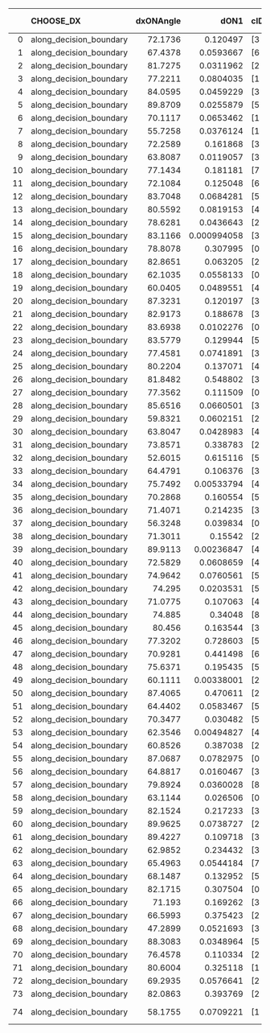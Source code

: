 |    | CHOOSE_DX               |   dxONAngle |        dON1 | cIDON1   |   dON_patch_1 |   nTON |         dON |   dxOFFAngle |       dOFF1 | cIDOFF1   |   dOFF_patch_1 |   nTOFF |        dOFF | SUCCESS   |   nExp |   dual_point_id |   subpoint_time_seconds |   total_execution_time |       logp |      dOFF/dON | Vote dOFF>dON   |
|---:|:------------------------|------------:|------------:|:---------|--------------:|-------:|------------:|-------------:|------------:|:----------|---------------:|--------:|------------:|:----------|-------:|----------------:|------------------------:|-----------------------:|-----------:|--------------:|:----------------|
|  0 | along_decision_boundary |     72.1736 | 0.120497    | [3 7]    |   0.120497    |      1 | 0.120497    |      78.7055 | 0.314188    | [3 7]     |    0.314188    |       1 | 0.314188    | True      |      1 |               6 |                1.70668  |                14.3624 |  0         |   2.60744     | True            |
|  1 | along_decision_boundary |     67.4378 | 0.0593667   | [6 9]    |   0.0593667   |      1 | 0.0593667   |      81.843  | 0.0385687   | [6 9]     |    0.0385687   |       1 | 0.0385687   | False     |      2 |               7 |                1.98512  |                16.3545 | -0.5       |   0.64967     | False           |
|  2 | along_decision_boundary |     81.7275 | 0.0311962   | [2 5]    |   0.0311962   |      1 | 0.0311962   |      78.2043 | 0.207192    | [2 5]     |    0.207192    |       1 | 0.207192    | True      |      3 |               9 |                2.37386  |                24.9182 | -0         |   6.64157     | True            |
|  3 | along_decision_boundary |     77.2211 | 0.0804035   | [1 4]    |   0.0804035   |      1 | 0.0804035   |      71.8019 | 0.0425471   | [0 4]     |    0.0425471   |       1 | 0.0425471   | False     |      4 |              10 |                1.70527  |                26.6317 | -0.166667  |   0.52917     | False           |
|  4 | along_decision_boundary |     84.0595 | 0.0459229   | [3 5]    |   0.0459229   |      1 | 0.0459229   |      85.8356 | 0.000755461 | [3 5]     |    0.000755461 |       1 | 0.000755461 | False     |      5 |              11 |                1.27379  |                27.9117 | -0         |   0.0164506   | False           |
|  5 | along_decision_boundary |     89.8709 | 0.0255879   | [5 7]    |   0.0255879   |      1 | 0.0255879   |      77.501  | 0.0276044   | [5 7]     |    0.0276044   |       1 | 0.0276044   | True      |      6 |              12 |                1.9508   |                29.8771 | -0.1       |   1.07881     | True            |
|  6 | along_decision_boundary |     70.1117 | 0.0653462   | [1 9]    |   0.0653462   |      1 | 0.0653462   |      48.8554 | 0.000206807 | [0 9]     |    0.000206807 |       1 | 0.000206807 | False     |      7 |              14 |                1.06654  |                30.9862 | -0         |   0.00316479  | False           |
|  7 | along_decision_boundary |     55.7258 | 0.0376124   | [1 5]    |   0.0376124   |      1 | 0.0376124   |      73.8053 | 0.0792796   | [0 5]     |    0.0792796   |       1 | 0.0792796   | True      |      8 |              16 |                1.48672  |                32.5378 | -0.0714286 |   2.1078      | True            |
|  8 | along_decision_boundary |     72.2589 | 0.161868    | [3 5]    |   0.161868    |      1 | 0.161868    |      73.1283 | 0.0268884   | [3 5]     |    0.0268884   |       1 | 0.0268884   | False     |      9 |              17 |                2.76303  |                35.3111 | -0         |   0.166114    | False           |
|  9 | along_decision_boundary |     63.8087 | 0.0119057   | [3 8]    |   0.0119057   |      1 | 0.0119057   |      63.0997 | 0.0545468   | [3 8]     |    0.0545468   |       1 | 0.0545468   | True      |     10 |              21 |                2.43401  |                37.9019 | -0.0555556 |   4.58157     | True            |
| 10 | along_decision_boundary |     77.1434 | 0.181181    | [7 9]    |   0.181181    |      1 | 0.181181    |      62.5597 | 0.00168403  | [7 9]     |    0.00168403  |       1 | 0.00168403  | False     |     11 |              22 |                2.24599  |                40.1529 | -0         |   0.00929471  | False           |
| 11 | along_decision_boundary |     72.1084 | 0.125048    | [6 7]    |   0.125048    |      1 | 0.125048    |      72.6854 | 0.280762    | [6 7]     |    0.280762    |       1 | 0.280762    | True      |     12 |              24 |                3.46674  |                45.8971 | -0.0454545 |   2.24523     | True            |
| 12 | along_decision_boundary |     83.7048 | 0.0684281   | [5 7]    |   0.0684281   |      1 | 0.0684281   |      83.3395 | 0.0996669   | [5 7]     |    0.0996669   |       1 | 0.0996669   | True      |     13 |              25 |                2.0746   |                47.9796 | -0         |   1.45652     | True            |
| 13 | along_decision_boundary |     80.5592 | 0.0819153   | [4 7]    |   0.0819153   |      1 | 0.0819153   |      80.3221 | 0.121616    | [4 7]     |    0.121616    |       1 | 0.121616    | True      |     14 |              26 |                2.75873  |                50.7454 | -0.0384615 |   1.48465     | True            |
| 14 | along_decision_boundary |     78.6281 | 0.0436643   | [2 4]    |   0.0436643   |      1 | 0.0436643   |      71.5969 | 0.0591501   | [2 4]     |    0.0591501   |       1 | 0.0591501   | True      |     15 |              28 |                2.18319  |                52.9761 | -0.142857  |   1.35465     | True            |
| 15 | along_decision_boundary |     83.1166 | 0.000994058 | [3 7]    |   0.000994058 |      1 | 0.000994058 |      84.5402 | 0.000605642 | [3 7]     |    0.000605642 |       1 | 0.000605642 | False     |     16 |              32 |                1.03041  |                65.1858 | -0.3       |   0.609262    | False           |
| 16 | along_decision_boundary |     78.8078 | 0.307995    | [0 1]    |   0.307995    |      1 | 0.307995    |      83.1289 | 0.118254    | [0 1]     |    0.118254    |       1 | 0.118254    | False     |     17 |              33 |                2.82438  |                68.0162 | -0.125     |   0.383948    | False           |
| 17 | along_decision_boundary |     82.8651 | 0.063205    | [2 5]    |   0.063205    |      1 | 0.063205    |      85.4038 | 0.0278068   | [2 5]     |    0.0278068   |       1 | 0.0278068   | False     |     18 |              34 |                1.797    |                69.8221 | -0.0294118 |   0.439946    | False           |
| 18 | along_decision_boundary |     62.1035 | 0.0558133   | [0 1]    |   0.0558133   |      1 | 0.0558133   |      70.0941 | 0.0899774   | [0 1]     |    0.0899774   |       1 | 0.0899774   | True      |     19 |              35 |                1.72529  |                71.5544 | -0         |   1.61211     | True            |
| 19 | along_decision_boundary |     60.0405 | 0.0489551   | [4 9]    |   0.0489551   |      1 | 0.0489551   |      53.656  | 0.110956    | [4 9]     |    0.110956    |       1 | 0.110956    | True      |     20 |              37 |                2.90262  |                74.5107 | -0.0263158 |   2.26648     | True            |
| 20 | along_decision_boundary |     87.3231 | 0.120197    | [3 5]    |   0.120197    |      1 | 0.120197    |      80.6766 | 0.552226    | [3 5]     |    0.552226    |       1 | 0.552226    | True      |     21 |              38 |                4.90599  |                79.4216 | -0.1       |   4.59433     | True            |
| 21 | along_decision_boundary |     82.9173 | 0.188678    | [3 7]    |   0.188678    |      1 | 0.188678    |      64.9799 | 0.0389998   | [3 7]     |    0.0389998   |       1 | 0.0389998   | False     |     22 |              41 |                3.45444  |                82.9657 | -0.214286  |   0.2067      | False           |
| 22 | along_decision_boundary |     83.6938 | 0.0102276   | [0 5]    |   0.0102276   |      1 | 0.0102276   |      89.3017 | 0.635277    | [1 5]     |    0.635277    |       1 | 0.635277    | True      |     23 |              43 |                2.24468  |                87.8979 | -0.0909091 |  62.1139      | True            |
| 23 | along_decision_boundary |     83.5779 | 0.129944    | [5 7]    |   0.129944    |      1 | 0.129944    |      76.7798 | 0.405138    | [5 7]     |    0.405138    |       1 | 0.405138    | True      |     24 |              44 |                2.55303  |                90.459  | -0.195652  |   3.11779     | True            |
| 24 | along_decision_boundary |     77.4581 | 0.0741891   | [3 6]    |   0.0741891   |      1 | 0.0741891   |      78.4926 | 0.292818    | [3 6]     |    0.292818    |       1 | 0.292818    | True      |     25 |              45 |                4.22435  |                94.6903 | -0.333333  |   3.94692     | True            |
| 25 | along_decision_boundary |     80.2204 | 0.137071    | [4 5]    |   0.137071    |      1 | 0.137071    |      89.7956 | 0.333501    | [4 5]     |    0.333501    |       1 | 0.333501    | True      |     26 |              47 |                2.18463  |                96.943  | -0.5       |   2.43306     | True            |
| 26 | along_decision_boundary |     81.8482 | 0.548802    | [3 6]    |   0.548802    |      1 | 0.548802    |      75.5788 | 0.0635148   | [3 6]     |    0.0635148   |       1 | 0.0635148   | False     |     27 |              48 |                4.5828   |               101.534  | -0.692308  |   0.115734    | False           |
| 27 | along_decision_boundary |     77.3562 | 0.111509    | [0 1]    |   0.111509    |      1 | 0.111509    |      64.7484 | 0.0395485   | [0 1]     |    0.0395485   |       1 | 0.0395485   | False     |     28 |              50 |                2.21215  |               109.796  | -0.462963  |   0.354666    | False           |
| 28 | along_decision_boundary |     85.6516 | 0.0660501   | [3 5]    |   0.0660501   |      1 | 0.0660501   |      82.2286 | 0.207451    | [3 5]     |    0.207451    |       1 | 0.207451    | True      |     29 |              51 |                2.80101  |               112.607  | -0.285714  |   3.14081     | True            |
| 29 | along_decision_boundary |     59.8321 | 0.0602151   | [2 6]    |   0.0602151   |      1 | 0.0602151   |      59.7181 | 0.0429373   | [2 6]     |    0.0429373   |       1 | 0.0429373   | False     |     30 |              53 |                1.37656  |               115.483  | -0.431034  |   0.713065    | False           |
| 30 | along_decision_boundary |     63.8047 | 0.0428983   | [4 7]    |   0.0428983   |      1 | 0.0428983   |      55.8718 | 0.373907    | [4 7]     |    0.373907    |       1 | 0.373907    | True      |     31 |              54 |                2.52952  |               118.018  | -0.266667  |   8.71611     | True            |
| 31 | along_decision_boundary |     73.8571 | 0.338783    | [2 8]    |   0.338783    |      1 | 0.338783    |      80.6892 | 0.0704103   | [2 8]     |    0.0704103   |       1 | 0.0704103   | False     |     32 |              56 |                2.48089  |               120.562  | -0.403226  |   0.207833    | False           |
| 32 | along_decision_boundary |     52.6015 | 0.615116    | [5 7]    |   0.615116    |      1 | 0.615116    |      46.8275 | 0.129279    | [5 7]     |    0.129279    |       1 | 0.129279    | False     |     33 |              59 |                1.77903  |               122.439  | -0.25      |   0.21017     | False           |
| 33 | along_decision_boundary |     64.4791 | 0.106376    | [3 5]    |   0.106376    |      1 | 0.106376    |      66.2296 | 0.0225945   | [3 5]     |    0.0225945   |       1 | 0.0225945   | False     |     34 |              62 |                1.75505  |               133.817  | -0.136364  |   0.212403    | False           |
| 34 | along_decision_boundary |     75.7492 | 0.00533794  | [4 5]    |   0.00533794  |      1 | 0.00533794  |      85.4708 | 0.0389341   | [4 5]     |    0.0389341   |       1 | 0.0389341   | True      |     35 |              63 |                1.045    |               134.87   | -0.0588235 |   7.29384     | True            |
| 35 | along_decision_boundary |     70.2868 | 0.160554    | [5 6]    |   0.160554    |      1 | 0.160554    |      70.8215 | 0.0870774   | [5 6]     |    0.0870774   |       1 | 0.0870774   | False     |     36 |              64 |                2.27045  |               137.146  | -0.128571  |   0.542355    | False           |
| 36 | along_decision_boundary |     71.4071 | 0.214235    | [3 7]    |   0.214235    |      1 | 0.214235    |      74.8229 | 0.181334    | [3 7]     |    0.181334    |       1 | 0.181334    | False     |     37 |              65 |                3.52113  |               140.672  | -0.0555556 |   0.846423    | False           |
| 37 | along_decision_boundary |     56.3248 | 0.039834    | [0 1]    |   0.039834    |      1 | 0.039834    |      61.9251 | 0.0381407   | [0 1]     |    0.0381407   |       1 | 0.0381407   | False     |     38 |              67 |                0.998694 |               144.024  | -0.0135135 |   0.95749     | False           |
| 38 | along_decision_boundary |     71.3011 | 0.15542     | [2 4]    |   0.15542     |      1 | 0.15542     |      69.6701 | 0.729639    | [2 4]     |    0.729639    |       1 | 0.729639    | True      |     39 |              69 |                5.97679  |               152.502  | -0         |   4.69463     | True            |
| 39 | along_decision_boundary |     89.9113 | 0.00236847  | [4 8]    |   0.00236847  |      1 | 0.00236847  |      85.6577 | 0.273018    | [4 8]     |    0.273018    |       1 | 0.273018    | True      |     40 |              70 |                2.29836  |               154.81   | -0.0128205 | 115.272       | True            |
| 40 | along_decision_boundary |     72.5829 | 0.0608659   | [4 6]    |   0.0608659   |      1 | 0.0608659   |      80.8329 | 0.0236843   | [4 6]     |    0.0236843   |       1 | 0.0236843   | False     |     41 |              72 |                2.78357  |               159.275  | -0.05      |   0.389123    | False           |
| 41 | along_decision_boundary |     74.9642 | 0.0760561   | [5 7]    |   0.0760561   |      1 | 0.0760561   |      79.0147 | 0.022827    | [5 7]     |    0.022827    |       1 | 0.022827    | False     |     42 |              73 |                0.997281 |               160.28   | -0.0121951 |   0.300134    | False           |
| 42 | along_decision_boundary |     74.295  | 0.0203531   | [5 7]    |   0.0203531   |      1 | 0.0203531   |      83.9664 | 0.0212136   | [5 7]     |    0.0212136   |       1 | 0.0212136   | True      |     43 |              77 |                0.960856 |               169.365  | -0         |   1.04228     | True            |
| 43 | along_decision_boundary |     71.0775 | 0.107063    | [4 7]    |   0.107063    |      1 | 0.107063    |      75.5022 | 0.225317    | [4 7]     |    0.225317    |       1 | 0.225317    | True      |     44 |              80 |                3.84254  |               176.081  | -0.0116279 |   2.10452     | True            |
| 44 | along_decision_boundary |     74.885  | 0.34048     | [8 9]    |   0.34048     |      1 | 0.34048     |      52.2636 | 0.478558    | [8 9]     |    0.478558    |       1 | 0.478558    | True      |     45 |              82 |                7.95809  |               185.799  | -0.0454545 |   1.40554     | True            |
| 45 | along_decision_boundary |     80.456  | 0.163544    | [3 5]    |   0.163544    |      1 | 0.163544    |      69.901  | 0.482722    | [3 5]     |    0.482722    |       1 | 0.482722    | True      |     46 |              83 |                5.15609  |               190.964  | -0.1       |   2.95164     | True            |
| 46 | along_decision_boundary |     77.3202 | 0.728603    | [5 6]    |   0.728603    |      1 | 0.728603    |      70.9193 | 0.0698725   | [5 6]     |    0.0698725   |       1 | 0.0698725   | False     |     47 |              85 |                6.18127  |               197.185  | -0.173913  |   0.0958992   | False           |
| 47 | along_decision_boundary |     70.9281 | 0.441498    | [6 7]    |   0.441498    |      1 | 0.441498    |      69.1719 | 0.332785    | [6 7]     |    0.332785    |       1 | 0.332785    | False     |     48 |              86 |                4.61076  |               201.805  | -0.0957447 |   0.753763    | False           |
| 48 | along_decision_boundary |     75.6371 | 0.195435    | [5 6]    |   0.195435    |      1 | 0.195435    |      63.736  | 0.0569973   | [5 6]     |    0.0569973   |       1 | 0.0569973   | False     |     49 |              89 |                2.73603  |               208.002  | -0.0416667 |   0.291643    | False           |
| 49 | along_decision_boundary |     60.1111 | 0.00338001  | [2 3]    |   0.00338001  |      1 | 0.00338001  |      64.1338 | 0.0131398   | [2 3]     |    0.0131398   |       1 | 0.0131398   | True      |     50 |              92 |                1.75744  |               215.075  | -0.0102041 |   3.88751     | True            |
| 50 | along_decision_boundary |     87.4065 | 0.470611    | [2 4]    |   0.470611    |      1 | 0.470611    |      77.3503 | 0.933415    | [2 4]     |    0.933415    |       1 | 0.933415    | True      |     51 |              93 |                7.4468   |               222.527  | -0.04      |   1.98341     | True            |
| 51 | along_decision_boundary |     64.4402 | 0.0583467   | [5 7]    |   0.0583467   |      1 | 0.0583467   |      57.1407 | 0.247539    | [5 7]     |    0.247539    |       1 | 0.247539    | True      |     52 |              95 |                1.91422  |               224.486  | -0.0882353 |   4.24256     | True            |
| 52 | along_decision_boundary |     70.3477 | 0.030482    | [5 7]    |   0.030482    |      1 | 0.030482    |      81.0649 | 0.0419528   | [5 7]     |    0.0419528   |       1 | 0.0419528   | True      |     53 |              96 |                1.6672   |               226.162  | -0.153846  |   1.37631     | True            |
| 53 | along_decision_boundary |     62.3546 | 0.00494827  | [4 7]    |   0.00494827  |      1 | 0.00494827  |      62.4167 | 0.244736    | [4 7]     |    0.244736    |       1 | 0.244736    | True      |     54 |              97 |                4.83161  |               231.001  | -0.235849  |  49.4588      | True            |
| 54 | along_decision_boundary |     60.8526 | 0.387038    | [2 7]    |   0.387038    |      1 | 0.387038    |      71.0635 | 0.19921     | [2 7]     |    0.19921     |       1 | 0.19921     | False     |     55 |             101 |                3.71627  |               234.833  | -0.333333  |   0.514703    | False           |
| 55 | along_decision_boundary |     87.0687 | 0.0782975   | [0 2]    |   0.0782975   |      1 | 0.0782975   |      68.9839 | 0.262819    | [1 2]     |    0.262819    |       1 | 0.262819    | True      |     56 |             104 |                3.69278  |               238.631  | -0.227273  |   3.35668     | True            |
| 56 | along_decision_boundary |     64.8817 | 0.0160467   | [3 7]    |   0.0160467   |      1 | 0.0160467   |      67.2798 | 0.199416    | [3 7]     |    0.199416    |       1 | 0.199416    | True      |     57 |             105 |                1.94605  |               240.587  | -0.321429  |  12.4272      | True            |
| 57 | along_decision_boundary |     79.8924 | 0.0360028   | [8 9]    |   0.0360028   |      1 | 0.0360028   |      81.6754 | 0.0531714   | [8 9]     |    0.0531714   |       1 | 0.0531714   | True      |     58 |             107 |                1.89799  |               244.593  | -0.429825  |   1.47687     | True            |
| 58 | along_decision_boundary |     63.1144 | 0.026506    | [0 1]    |   0.026506    |      1 | 0.026506    |      59.0824 | 0.224812    | [0 1]     |    0.224812    |       1 | 0.224812    | True      |     59 |             108 |                2.67554  |               247.273  | -0.551724  |   8.48156     | True            |
| 59 | along_decision_boundary |     82.1524 | 0.217233    | [3 4]    |   0.217233    |      1 | 0.217233    |      69.7043 | 0.00739059  | [3 4]     |    0.00739059  |       1 | 0.00739059  | False     |     60 |             112 |                1.82474  |               249.214  | -0.686441  |   0.0340214   | False           |
| 60 | along_decision_boundary |     89.9625 | 0.0738727   | [2 6]    |   0.0738727   |      1 | 0.0738727   |      84.1446 | 0.178945    | [2 6]     |    0.178945    |       1 | 0.178945    | True      |     61 |             114 |                2.13126  |               255.041  | -0.533333  |   2.42234     | True            |
| 61 | along_decision_boundary |     89.4227 | 0.109718    | [3 5]    |   0.109718    |      1 | 0.109718    |      75.416  | 0.129003    | [3 5]     |    0.129003    |       1 | 0.129003    | True      |     62 |             119 |                3.11403  |               267.39   | -0.663934  |   1.17577     | True            |
| 62 | along_decision_boundary |     62.9852 | 0.234432    | [3 7]    |   0.234432    |      1 | 0.234432    |      63.3267 | 0.148021    | [3 7]     |    0.148021    |       1 | 0.148021    | False     |     63 |             120 |                3.47273  |               270.871  | -0.806452  |   0.631402    | False           |
| 63 | along_decision_boundary |     65.4963 | 0.0544184   | [7 8]    |   0.0544184   |      1 | 0.0544184   |      79.2924 | 0.117272    | [7 8]     |    0.117272    |       1 | 0.117272    | True      |     64 |             121 |                2.79608  |               273.675  | -0.642857  |   2.155       | True            |
| 64 | along_decision_boundary |     68.1487 | 0.132952    | [5 6]    |   0.132952    |      1 | 0.132952    |      68.5001 | 0.0566025   | [5 6]     |    0.0566025   |       1 | 0.0566025   | False     |     65 |             123 |                1.57873  |               275.317  | -0.78125   |   0.425735    | False           |
| 65 | along_decision_boundary |     82.1715 | 0.307504    | [0 1]    |   0.307504    |      1 | 0.307504    |      76.8954 | 0.0610394   | [0 1]     |    0.0610394   |       1 | 0.0610394   | False     |     66 |             125 |                3.86469  |               282.53   | -0.623077  |   0.198499    | False           |
| 66 | along_decision_boundary |     71.193  | 0.169262    | [3 4]    |   0.169262    |      1 | 0.169262    |      88.6476 | 0.210243    | [3 4]     |    0.210243    |       1 | 0.210243    | True      |     67 |             126 |                4.49277  |               287.03   | -0.484848  |   1.24212     | True            |
| 67 | along_decision_boundary |     66.5993 | 0.375423    | [2 9]    |   0.375423    |      1 | 0.375423    |      57.3691 | 0.672449    | [2 9]     |    0.672449    |       1 | 0.672449    | True      |     68 |             127 |                5.43976  |               292.479  | -0.604478  |   1.79118     | True            |
| 68 | along_decision_boundary |     47.2899 | 0.0521693   | [3 7]    |   0.0521693   |      1 | 0.0521693   |      60.8752 | 0.157705    | [3 7]     |    0.157705    |       1 | 0.157705    | True      |     69 |             132 |                2.11158  |               302.745  | -0.735294  |   3.02295     | True            |
| 69 | along_decision_boundary |     88.3083 | 0.0348964   | [5 6]    |   0.0348964   |      1 | 0.0348964   |      73.1215 | 0.37149     | [5 6]     |    0.37149     |       1 | 0.37149     | True      |     70 |             133 |                4.81668  |               307.567  | -0.876812  |  10.6455      | True            |
| 70 | along_decision_boundary |     76.4578 | 0.110334    | [2 4]    |   0.110334    |      1 | 0.110334    |      80.183  | 0.375381    | [2 4]     |    0.375381    |       1 | 0.375381    | True      |     71 |             136 |                3.6877   |               314.461  | -1.02857   |   3.40223     | True            |
| 71 | along_decision_boundary |     80.6004 | 0.325118    | [1 7]    |   0.325118    |      1 | 0.325118    |      56.3974 | 0.635828    | [0 7]     |    0.635828    |       1 | 0.635828    | True      |     72 |             137 |                4.92445  |               319.395  | -1.19014   |   1.95569     | True            |
| 72 | along_decision_boundary |     69.2935 | 0.0576641   | [2 4]    |   0.0576641   |      1 | 0.0576641   |      79.2105 | 0.214405    | [2 4]     |    0.214405    |       1 | 0.214405    | True      |     73 |             138 |                2.34905  |               321.755  | -1.36111   |   3.71817     | True            |
| 73 | along_decision_boundary |     82.0863 | 0.393769    | [2 7]    |   0.393769    |      1 | 0.393769    |      76.6301 | 0.532754    | [2 7]     |    0.532754    |       1 | 0.532754    | True      |     74 |             142 |                3.17952  |               329.528  | -1.5411    |   1.35296     | True            |
| 74 | along_decision_boundary |     58.1755 | 0.0709221   | [1 7]    |   0.0709221   |      1 | 0.0709221   |      58.2802 | 3.27016e-06 | [0 7]     |    3.27016e-06 |       1 | 3.27016e-06 | False     |     75 |             143 |                1.52466  |               331.062  | -1.72973   |   4.61092e-05 | False           |